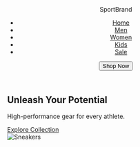 <!-- index.html -->
<!DOCTYPE html>
<html lang="en">
<head>
  <meta charset="UTF-8" />
  <meta name="viewport" content="width=device-width, initial-scale=1.0"/>
  <title>SportBrand</title>
  <link rel="stylesheet" href="styles.css"/>
</head>
<body>
  <header class="navbar">
    <div class="logo">SportBrand</div>
    <nav>
      <ul class="nav-links">
        <li><a href="#">Home</a></li>
        <li><a href="#">Men</a></li>
        <li><a href="#">Women</a></li>
        <li><a href="#">Kids</a></li>
        <li><a href="#">Sale</a></li>
      </ul>
    </nav>
    <button class="shop-btn">Shop Now</button>
  </header>

  <section class="hero">
    <div class="hero-text">
      <h1>Unleash Your Potential</h1>
      <p>High-performance gear for every athlete.</p>
      <a href="#" class="cta-button">Explore Collection</a>
    </div>
    <div class="hero-img">
      <img src="https://images.unsplash.com/photo-1517649763962-0c623066013b" alt="Sneakers">
    </div>
  </section>
</body>
</html>
